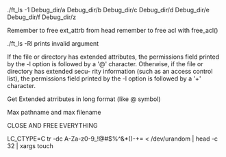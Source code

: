 ./ft_ls -1 Debug_dir/a Debug_dir/b Debug_dir/c Debug_dir/d Debug_dir/e Debug_dir/f Debug_dir/z

Remember to free ext_attrb from head remember to free acl with free_acl()

./ft_ls -Rl prints invalid argument

If the file or directory has extended
     attributes, the permissions field printed by the -l option is followed by
     a '@' character.  Otherwise, if the file or directory has extended secu-
     rity information (such as an access control list), the permissions field
     printed by the -l option is followed by a '+' character.

Get Extended atrributes in long format (like @ symbol)

Max pathname and max filename

CLOSE AND FREE EVERYTHING

LC_CTYPE=C tr -dc A-Za-z0-9_\!\@\#\$\%\^\&\*\(\)-+= < /dev/urandom | head -c 32 | xargs touch
